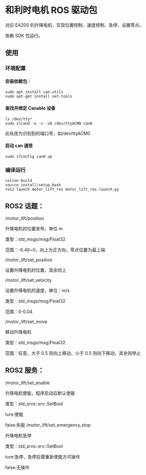# 和利时电机 ROS 驱动包

对应 EA200 的升降电机，实现位置控制、速度控制、急停、设置零点。

依赖 SDK 包运行。

## 使用

### 环境配置

#### 安装依赖包：

```
sudo apt install can-utils
sudo apt-get install net-tools
```

#### 查找并绑定 Canable 设备

```
ls /dev/tty*
sudo slcand -o -c -s8 /dev/ttyACM0 can0
```

此处改为识别到的端口号，如/dev/ttyACM0

#### 启动 can 通信

```
sudo ifconfig can0 up
```

### 编译运行

```
colcon build
source install/setup.bash
ros2 launch motor_lift_ros motor_lift_ros.launch.py
```

## ROS2 话题：

/motor_lift/position

升降电机的位置发布，单位 m

类型：std_msgs/msg/Float32

范围：-0.46~0，向上为正方向，零点位置为最上端

/motor_lift/set_position

设置升降电机的位置，其余同上

/motor_lift/set_velocity

设置升降电机的速度，单位：m/s

类型：std_msgs/msg/Float32

范围：0-0.04

/motor_lift/set_move

移动升降电机

类型：std_msgs/msg/Float32

范围：任意，大于 0.5 则向上移动，小于 0.5 则向下移动，其余则停止

## ROS2 服务：

/motor_lift/set_enable

升降电机使能，程序启动后默认使能

类型：std_srvs::srv::SetBool

ture:使能

false:失能
/motor_lift/set_emergency_stop

升降电机急停

类型：std_srvs::srv::SetBool

ture:急停，急停后需重新使能方可操作

false:无操作
